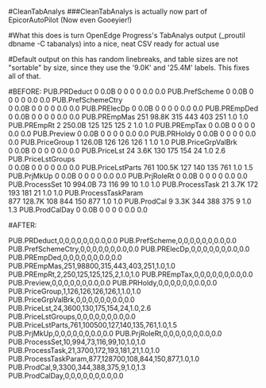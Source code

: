 #CleanTabAnalys
###CleanTabAnalys is actually now part of EpicorAutoPilot (Now even Gooeyier!)

#What this does is turn OpenEdge Progress's TabAnalys output (_proutil dbname -C tabanalys) into a nice, neat CSV ready for actual use

#Default output on this has random linebreaks, and table sizes are not "sortable" by size, since they use the '9.0K' and '25.4M' labels. This fixes all of that.

#BEFORE:
PUB.PRDeduct               0    0.0B     0     0     0          0    0.0     0.0
PUB.PrefScheme             0    0.0B     0     0     0          0    0.0     0.0
PUB.PrefSchemeCtry                  
                           0    0.0B     0     0     0          0    0.0     0.0
PUB.PRElecDp               0    0.0B     0     0     0          0    0.0     0.0
PUB.PREmpDed               0    0.0B     0     0     0          0    0.0     0.0
PUB.PREmpMas             251   98.8K   315   443   403        251    1.0     1.0
PUB.PREmpRt                2  250.0B   125   125   125          2    1.0     1.0
PUB.PREmpTax               0    0.0B     0     0     0          0    0.0     0.0
PUB.Preview                0    0.0B     0     0     0          0    0.0     0.0
PUB.PRHoldy                0    0.0B     0     0     0          0    0.0     0.0
PUB.PriceGroup             1  126.0B   126   126   126          1    1.0     1.0
PUB.PriceGrpValBrk                  
                           0    0.0B     0     0     0          0    0.0     0.0
PUB.PriceLst              24    3.6K   130   175   154         24    1.0     2.6
PUB.PriceLstGroups                  
                           0    0.0B     0     0     0          0    0.0     0.0
PUB.PriceLstParts        761  100.5K   127   140   135        761    1.0     1.5
PUB.PrjMkUp                0    0.0B     0     0     0          0    0.0     0.0
PUB.PrjRoleRt              0    0.0B     0     0     0          0    0.0     0.0
PUB.ProcessSet            10  994.0B    73   116    99         10    1.0     1.0
PUB.ProcessTask           21    3.7K   172   193   181         21    1.0     1.0
PUB.ProcessTaskParam                
                         877  128.7K   108   844   150        877    1.0     1.0
PUB.ProdCal                9    3.3K   344   388   375          9    1.0     1.3
PUB.ProdCalDay             0    0.0B     0     0     0          0    0.0     0.0

#AFTER:

PUB.PRDeduct,0,0,0,0,0,0,0.0,0.0
PUB.PrefScheme,0,0,0,0,0,0,0.0,0.0
PUB.PrefSchemeCtry,0,0,0,0,0,0,0.0,0.0
PUB.PRElecDp,0,0,0,0,0,0,0.0,0.0
PUB.PREmpDed,0,0,0,0,0,0,0.0,0.0
PUB.PREmpMas,251,98800,315,443,403,251,1.0,1.0
PUB.PREmpRt,2,250,125,125,125,2,1.0,1.0
PUB.PREmpTax,0,0,0,0,0,0,0.0,0.0
PUB.Preview,0,0,0,0,0,0,0.0,0.0
PUB.PRHoldy,0,0,0,0,0,0,0.0,0.0
PUB.PriceGroup,1,126,126,126,126,1,1.0,1.0
PUB.PriceGrpValBrk,0,0,0,0,0,0,0.0,0.0
PUB.PriceLst,24,3600,130,175,154,24,1.0,2.6
PUB.PriceLstGroups,0,0,0,0,0,0,0.0,0.0
PUB.PriceLstParts,761,100500,127,140,135,761,1.0,1.5
PUB.PrjMkUp,0,0,0,0,0,0,0.0,0.0
PUB.PrjRoleRt,0,0,0,0,0,0,0.0,0.0
PUB.ProcessSet,10,994,73,116,99,10,1.0,1.0
PUB.ProcessTask,21,3700,172,193,181,21,1.0,1.0
PUB.ProcessTaskParam,877,128700,108,844,150,877,1.0,1.0
PUB.ProdCal,9,3300,344,388,375,9,1.0,1.3
PUB.ProdCalDay,0,0,0,0,0,0,0.0,0.0
